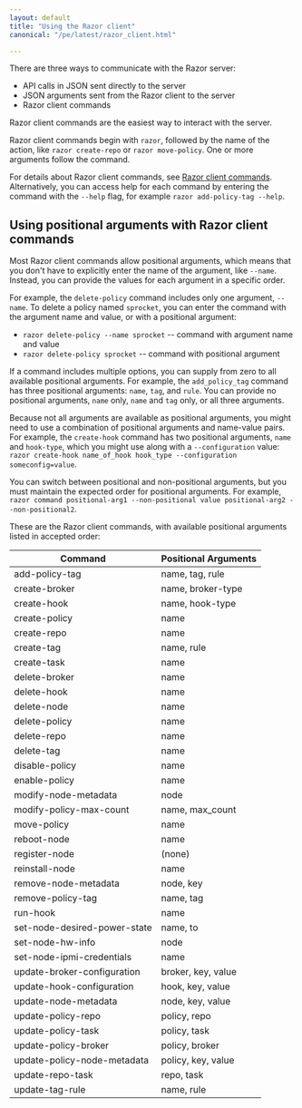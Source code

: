 ```yaml
---
layout: default
title: "Using the Razor client"
canonical: "/pe/latest/razor_client.html"

---
```


There are three ways to communicate with the Razor server:

* API calls in JSON sent directly to the server
* JSON arguments sent from the Razor client to the server
* Razor client commands

Razor client commands are the easiest way to interact with the server.

Razor client commands begin with `razor`, followed by the name of the action, like `razor create-repo` or `razor move-policy`. One or more arguments follow the command.

For details about Razor client commands, see [Razor client commands](./razor_client_commands.html). Alternatively, you can access help for each command by entering the command with the `--help` flag, for example `razor add-policy-tag --help`.

## Using positional arguments with Razor client commands

Most Razor client commands allow positional arguments, which means that you don't have to explicitly enter the name of the argument, like `--name`. Instead, you can provide the values for each argument in a specific order.

For example, the `delete-policy` command includes only one argument, `--name`. To delete a policy named `sprocket`, you can enter the command with the argument name and value, or with a positional argument:

* `razor delete-policy --name sprocket` -- command with argument name and value
* `razor delete-policy sprocket` -- command with positional argument

If a command includes multiple options, you can supply from zero to all available positional arguments. For example, the `add_policy_tag` command has three positional arguments: `name`, `tag`, and `rule`. You can provide no positional arguments, `name` only, `name` and `tag` only, or all three arguments.

Because not all arguments are available as positional arguments, you might need to use a combination of positional arguments and name-value pairs. For example, the `create-hook` command has two positional arguments, `name` and `hook-type`, which you might use along with a `--configuration` value: `razor create-hook name_of_hook hook_type --configuration someconfig=value`.

You can switch between positional and non-positional arguments, but you must maintain the expected order for positional arguments. For example, `razor command positional-arg1 --non-positional value positional-arg2 --non-positional2`.

These are the Razor client commands, with available positional arguments listed in accepted order:

Command                         | Positional Arguments
--------------------------------|----------------------------------------
add-policy-tag                  | name, tag, rule
create-broker                   | name, broker-type
create-hook                     | name, hook-type
create-policy                   | name
create-repo                     | name
create-tag                      | name, rule
create-task                     | name
delete-broker                   | name
delete-hook                     | name
delete-node                     | name
delete-policy                   | name
delete-repo                     | name
delete-tag                      | name
disable-policy                  | name
enable-policy                   | name
modify-node-metadata            | node
modify-policy-max-count         | name, max_count
move-policy                     | name
reboot-node                     | name
register-node                   | (none)
reinstall-node                  | name
remove-node-metadata            | node, key
remove-policy-tag               | name, tag
run-hook                        | name
set-node-desired-power-state    | name, to
set-node-hw-info                | node
set-node-ipmi-credentials       | name
update-broker-configuration     | broker, key, value
update-hook-configuration       | hook, key, value
update-node-metadata            | node, key, value
update-policy-repo              | policy, repo
update-policy-task              | policy, task
update-policy-broker            | policy, broker
update-policy-node-metadata     | policy, key, value
update-repo-task                | repo, task
update-tag-rule                 | name, rule


